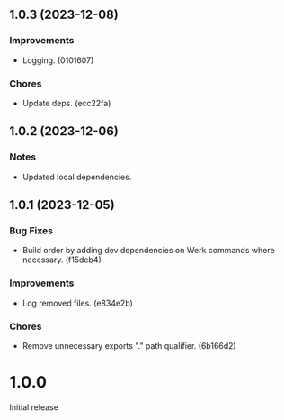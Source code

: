## 1.0.3 (2023-12-08)

### Improvements

- Logging. (0101607)

### Chores

- Update deps. (ecc22fa)

## 1.0.2 (2023-12-06)

### Notes

- Updated local dependencies.

## 1.0.1 (2023-12-05)

### Bug Fixes

- Build order by adding dev dependencies on Werk commands where necessary. (f15deb4)

### Improvements

- Log removed files. (e834e2b)

### Chores

- Remove unnecessary exports "." path qualifier. (6b166d2)

# 1.0.0

Initial release
